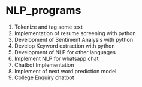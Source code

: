 # NLP_programs
1. Tokenize and tag some text
2. Implementation of resume screening with python
3. Development of Sentiment Analysis with python
4. Develop Keyword extraction with python
5. Development of NLP for other languages
6. Implement NLP for whatsapp chat
7. Chatbot Implementation
8. Implement of next word prediction model
9. College Enquiry chatbot
